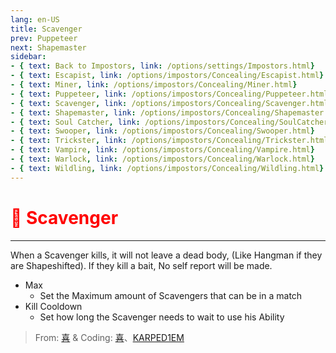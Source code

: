 ```yaml
---
lang: en-US
title: Scavenger
prev: Puppeteer
next: Shapemaster
sidebar:
- { text: Back to Impostors, link: /options/settings/Impostors.html}
- { text: Escapist, link: /options/impostors/Concealing/Escapist.html}
- { text: Miner, link: /options/impostors/Concealing/Miner.html}
- { text: Puppeteer, link: /options/impostors/Concealing/Puppeteer.html}
- { text: Scavenger, link: /options/impostors/Concealing/Scavenger.html}
- { text: Shapemaster, link: /options/impostors/Concealing/Shapemaster.html}
- { text: Soul Catcher, link: /options/impostors/Concealing/SoulCatcher.html}
- { text: Swooper, link: /options/impostors/Concealing/Swooper.html}
- { text: Trickster, link: /options/impostors/Concealing/Trickster.html}
- { text: Vampire, link: /options/impostors/Concealing/Vampire.html}
- { text: Warlock, link: /options/impostors/Concealing/Warlock.html}
- { text: Wildling, link: /options/impostors/Concealing/Wildling.html}
---
```


# <font color="red">🧺 Scavenger</font> <Badge text="Concealing" type="tip" vertical="middle"/>
---

When a Scavenger kills, it will not leave a dead body, (Like Hangman if they are Shapeshifted). If they kill a bait, No self report will be made.
* Max
  * Set the Maximum amount of Scavengers that can be in a match
* Kill Cooldown
  * Set how long the Scavenger needs to wait to use his Ability

> From: [喜](https://space.bilibili.com/443432765) & Coding: [喜](https://space.bilibili.com/443432765)、[KARPED1EM](https://github.com/KARPED1EM)